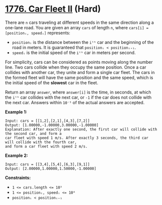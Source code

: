 # [1776. Car Fleet II][link] (Hard)

[link]: https://leetcode.com/problems/car-fleet-ii/

There are `n` cars traveling at different speeds in the same direction along a one-lane road. You are
given an array `cars` of length `n`, where `cars[i] = [positionᵢ, speedᵢ]` represents:

- `positionᵢ` is the distance between the `iᵗʰ` car and the beginning of the road in meters. It is
guaranteed that `positionᵢ < positionᵢ₊₁`.
- `speedᵢ` is the initial speed of the `iᵗʰ` car in meters per second.

For simplicity, cars can be considered as points moving along the number line. Two cars collide when
they occupy the same position. Once a car collides with another car, they unite and form a single
car fleet. The cars in the formed fleet will have the same position and the same speed, which is the
initial speed of the **slowest** car in the fleet.

Return an array `answer`, where `answer[i]` is the time, in seconds, at which the `iᵗʰ` car collides
with the next car, or `-1` if the car does not collide with the next car. Answers within `10⁻⁵` of
the actual answers are accepted.

**Example 1:**

```
Input: cars = [[1,2],[2,1],[4,3],[7,2]]
Output: [1.00000,-1.00000,3.00000,-1.00000]
Explanation: After exactly one second, the first car will collide with the second car, and form a
car fleet with speed 1 m/s. After exactly 3 seconds, the third car will collide with the fourth car,
and form a car fleet with speed 2 m/s.
```

**Example 2:**

```
Input: cars = [[3,4],[5,4],[6,3],[9,1]]
Output: [2.00000,1.00000,1.50000,-1.00000]
```

**Constraints:**

- `1 <= cars.length <= 10⁵`
- `1 <= positionᵢ, speedᵢ <= 10⁶`
- `positionᵢ < positionᵢ₊₁`
